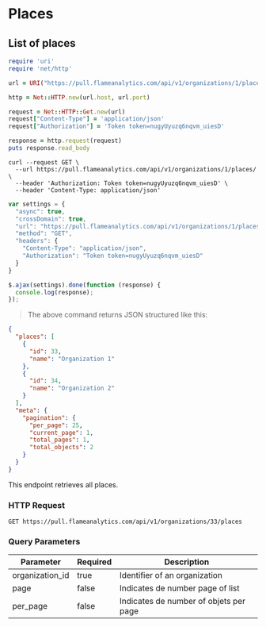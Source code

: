 # Places

## List of places

```ruby
require 'uri'
require 'net/http'

url = URI("https://pull.flameanalytics.com/api/v1/organizations/1/places/")

http = Net::HTTP.new(url.host, url.port)

request = Net::HTTP::Get.new(url)
request["Content-Type"] = 'application/json'
request["Authorization"] = 'Token token=nugyUyuzq6nqvm_uiesD'

response = http.request(request)
puts response.read_body
```

```shell
curl --request GET \
  --url https://pull.flameanalytics.com/api/v1/organizations/1/places/ \
  --header 'Authorization: Token token=nugyUyuzq6nqvm_uiesD' \
  --header 'Content-Type: application/json'
```

```javascript
var settings = {
  "async": true,
  "crossDomain": true,
  "url": "https://pull.flameanalytics.com/api/v1/organizations/1/places/",
  "method": "GET",
  "headers": {
    "Content-Type": "application/json",
    "Authorization": "Token token=nugyUyuzq6nqvm_uiesD"
  }
}

$.ajax(settings).done(function (response) {
  console.log(response);
});
```

> The above command returns JSON structured like this:

```json
{
  "places": [
    {
      "id": 33,
      "name": "Organization 1"
    },
    {
      "id": 34,
      "name": "Organization 2"
    }
  ],
  "meta": {
    "pagination": {
      "per_page": 25,
      "current_page": 1,
      "total_pages": 1,
      "total_objects": 2
    }
  }
}
```

This endpoint retrieves all places.

### HTTP Request

`GET https://pull.flameanalytics.com/api/v1/organizations/33/places`

### Query Parameters

Parameter | Required | Description
--------- | ------- | -----------
organization_id | true | Identifier of an organization
page | false | Indicates de number page of list
per_page | false | Indicates de number of objets per page
